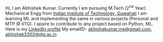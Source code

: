Hi, I am Abhishek Kumar.
Currently I am pursuing M.Tech.(2<sup>nd</sup> Year) Mechanical Engg from [Indian Institute of Technology, Guwahati](https://www.iitg.ac.in/)
I am learning ML  and implementing the same in various projects (Personal and MTP @ IITG).
I apsire to contribute to any project based on Python, ML.
Here is my [LinkedIn profile](www.linkedin.com/in/abhishekumarme/)
My emailID-  abhishekumar.me@gmail.com, abhishek3302@iitg.ac.in
<!---
abhigiit/abhigiit is a ✨ special ✨ repository because its `README.md` (this file) appears on your GitHub profile.
You can click the Preview link to take a look at your changes.
--->
